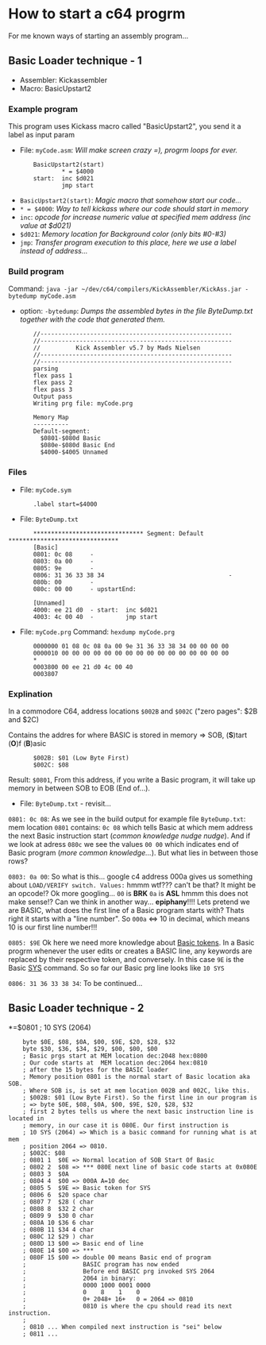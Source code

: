 # How to start a c64 progrm
For me known ways of starting an assembly program...

## Basic Loader technique - 1
- Assembler: Kickassembler
- Macro: BasicUpstart2

### Example program
This program uses Kickass macro called "BasicUpstart2", you send it a label as input param
* File: `myCode.asm`: *Will make screen crazy =), progrm loops for ever.*

```
       BasicUpstart2(start)
               * = $4000
       start:  inc $d021
               jmp start
```
-  `BasicUpstart2(start)`: *Magic macro that somehow start our code...*
-  `* = $4000`: *Way to tell kickass where our code should start in memory*
- `inc`: *opcode for increase numeric value at specified mem address (inc value at $d021)*
- `$d021`: *Memory location for Background color (only bits #0-#3)*
- `jmp`: *Transfer program execution to this place, here we use a label instead of address...*

### Build program
Command: `java -jar ~/dev/c64/compilers/KickAssembler/KickAss.jar -bytedump myCode.asm`
- option: `-bytedump`: *Dumps the assembled bytes in the file ByteDump.txt together with the code that generated them.*

```
       //------------------------------------------------------
       //------------------------------------------------------
       //          Kick Assembler v5.7 by Mads Nielsen
       //------------------------------------------------------
       //------------------------------------------------------
       parsing
       flex pass 1
       flex pass 2
       flex pass 3
       Output pass
       Writing prg file: myCode.prg

       Memory Map
       ----------
       Default-segment:
         $0801-$080d Basic
         $080e-$080d Basic End
         $4000-$4005 Unnamed
```

### Files
* File: `myCode.sym`
```
       .label start=$4000
```

* File: `ByteDump.txt`
```
       ******************************* Segment: Default *******************************
       [Basic]
       0801: 0c 08     -
       0803: 0a 00     -
       0805: 9e        -
       0806: 31 36 33 38 34                                   -
       080b: 00        -
       080c: 00 00     - upstartEnd:

       [Unnamed]
       4000: ee 21 d0  - start:  inc $d021
       4003: 4c 00 40  -         jmp start
```

* File: `myCode.prg`
Command: `hexdump myCode.prg`
```
       0000000 01 08 0c 08 0a 00 9e 31 36 33 38 34 00 00 00 00
       0000010 00 00 00 00 00 00 00 00 00 00 00 00 00 00 00 00
       *
       0003800 00 ee 21 d0 4c 00 40
       0003807
```

### Explination
In a commodore C64, address locations `$002B` and `$002C` ("zero pages": $2B and $2C)

Contains the addres for where BASIC is stored in memory => SOB, (**S**)tart (**O**)f (**B**)asic
```
       $002B: $01 (Low Byte First)
       $002C: $08
```
Result: `$0801`, From this address, if you write a Basic program, it will take up memory in between SOB to EOB (End of...).

* File: `ByteDump.txt` - revisit...

`0801: 0c 08`: As we see in the build output for example file `ByteDump.txt`: mem location `0801` contains: `0c 08` which tells Basic at which mem address the next Basic instruction start (*common knowledge nudge nudge*). And if we look at adress `080c` we see the values `00 00` which indicates end of Basic program (*more common knowledge...*). But what lies in between those rows?

`0803: 0a 00`: So what is this... google c4 address 000a gives us something about `LOAD/VERIFY switch. Values:` hmmm wtf??? can't be that? It might be an opcode!? Ok more googling... `00` is **BRK** `0a` is **ASL** hmmm this does not make sense!? Can we think in another way... **epiphany**!!!! Lets pretend we are BASIC, what does the first line of a Basic program starts with? Thats right it starts with a "line number". So `000a` <=> 10 in decimal, which means 10 is our first line number!!!

`0805: $9E` Ok here we need more knowledge about [Basic tokens](https://www.c64-wiki.com/wiki/BASIC_token). In a Basic progrm whenever the user edits or creates a BASIC line, any keywords are replaced by their respective token, and conversely. In this case `9E` is the Basic [SYS](https://www.c64-wiki.com/wiki/SYS) command. So so far our Basic prg line looks like `10 SYS`

`0806: 31 36 33 38 34`: To be continued...


## Basic Loader technique - 2

*=$0801 ; 10 SYS (2064)

        byte $0E, $08, $0A, $00, $9E, $20, $28, $32
        byte $30, $36, $34, $29, $00, $00, $00
        ; Basic prgs start at MEM location dec:2048 hex:0800
        ; Our code starts at  MEM location dec:2064 hex:0810
        ; after the 15 bytes for the BASIC loader
        ; Memory position 0801 is the normal start of Basic location aka SOB.
        ; Where SOB is, is set at mem location 002B and 002C, like this.
        ; $002B: $01 (Low Byte First). So the first line in our program is
        ; => byte $0E, $08, $0A, $00, $9E, $20, $28, $32
        ; first 2 bytes tells us where the next basic instruction line is located in
        ; memory, in our case it is 080E. Our first instruction is
        ; 10 SYS (2064) => Which is a basic command for running what is at mem
        ; position 2064 => 0810.
        ; $002C: $08
        ; 0801 1  $0E => Normal location of SOB Start Of Basic
        ; 0802 2  $08 => *** 080E next line of basic code starts at 0x080E
        ; 0803 3  $0A 
        ; 0804 4  $00 => 000A A=10 dec
        ; 0805 5  $9E => Basic token for SYS
        ; 0806 6  $20 space char
        ; 0807 7  $28 ( char
        ; 0808 8  $32 2 char
        ; 0809 9  $30 0 char
        ; 080A 10 $36 6 char
        ; 080B 11 $34 4 char
        ; 080C 12 $29 ) char
        ; 080D 13 $00 => Basic end of line
        ; 080E 14 $00 => ***
        ; 080F 15 $00 => double 00 means Basic end of program
        ;                BASIC program has now ended
        ;                Before end BASIC prg invoked SYS 2064
        ;                2064 in binary:
        ;                0000 1000 0001 0000
        ;                0    8    1    0
        ;                0+ 2048+ 16+   0 = 2064 => 0810
        ;                0810 is where the cpu should read its next instruction.
        ;
        ; 0810 ... When compiled next instruction is "sei" below
        ; 0811 ... 
